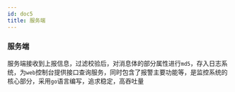 ```yaml
---
id: doc5
title: 服务端
---
```


### 服务端

服务端接收到上报信息，过滤校验后，对消息体的部分属性进行`md5`，存入日志系统，为`web`控制台提供接口查询服务，同时包含了报警主要功能等，是监控系统的核心部分，采用`go`语言编写，追求稳定，高吞吐量